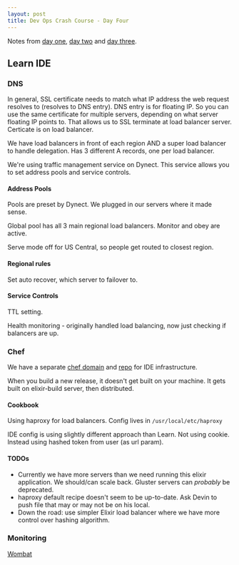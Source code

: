 ```yaml
---
layout: post
title: Dev Ops Crash Course - Day Four
---
```


Notes from [day one](http://blog.kate-travers.com/dev-ops-crash-course-day-one/), [day two](http://blog.kate-travers.com/dev-ops-crash-course-day-two/) and [day three](http://blog.kate-travers.com/dev-ops-crash-course-day-three/).

## Learn IDE

### DNS

In general, SSL certificate needs to match what IP address the web request resolves to (resolves to DNS entry). DNS entry is for floating IP. So you can use the same certificate for multiple servers, depending on what server floating IP points to. That allows us to SSL terminate at load balancer server. Certicate is on load balancer.

We have load balancers in front of each region AND a super load balancer to handle delegation. Has 3 different A records, one per load balancer.

We're using traffic management service on Dynect. This service allows you to set address pools and service controls.

#### Address Pools

Pools are preset by Dynect. We plugged in our servers where it made sense.

Global pool has all 3 main regional load balancers. Monitor and obey are active.

Serve mode off for US Central, so people get routed to closest region.


#### Regional rules

Set auto recover, which server to failover to.


#### Service Controls

TTL setting.

Health monitoring - originally handled load balancing, now just checking if balancers are up.


### Chef

We have a separate [chef domain](chef.students.learn.co) and [repo](https://github.com/flatiron-labs/students-chef-repo) for IDE infrastructure.

When you build a new release, it doesn't get built on your machine. It gets built on elixir-build server, then distributed.


#### Cookbook

Using haproxy for load balancers. Config lives in `/usr/local/etc/haproxy`

IDE config is using slightly different approach than Learn. Not using cookie. Instead using hashed token from user (as url param).


#### TODOs

- Currently we have more servers than we need running this elixir application. We should/can scale back. Gluster servers can _probably_ be deprecated.
- haproxy default recipe doesn't seem to be up-to-date. Ask Devin to push file that may or may not be on his local.
- Down the road: use simpler Elixir load balancer where we have more control over hashing algorithm.


### Monitoring

[Wombat](wombat01.students.learn.co:8080)
